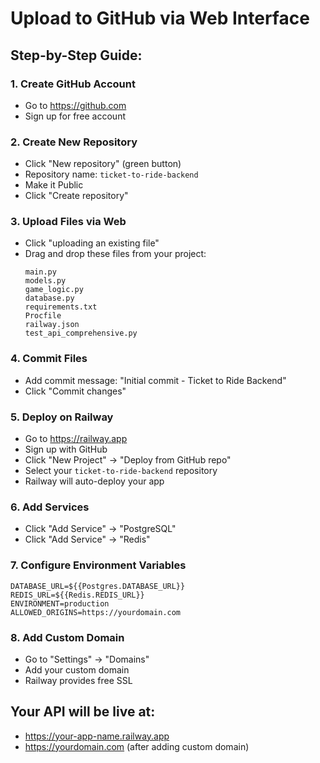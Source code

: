 # Upload to GitHub via Web Interface

## Step-by-Step Guide:

### 1. Create GitHub Account
- Go to https://github.com
- Sign up for free account

### 2. Create New Repository
- Click "New repository" (green button)
- Repository name: `ticket-to-ride-backend`
- Make it Public
- Click "Create repository"

### 3. Upload Files via Web
- Click "uploading an existing file"
- Drag and drop these files from your project:
  ```
  main.py
  models.py
  game_logic.py
  database.py
  requirements.txt
  Procfile
  railway.json
  test_api_comprehensive.py
  ```

### 4. Commit Files
- Add commit message: "Initial commit - Ticket to Ride Backend"
- Click "Commit changes"

### 5. Deploy on Railway
- Go to https://railway.app
- Sign up with GitHub
- Click "New Project" → "Deploy from GitHub repo"
- Select your `ticket-to-ride-backend` repository
- Railway will auto-deploy your app

### 6. Add Services
- Click "Add Service" → "PostgreSQL"
- Click "Add Service" → "Redis"

### 7. Configure Environment Variables
```env
DATABASE_URL=${{Postgres.DATABASE_URL}}
REDIS_URL=${{Redis.REDIS_URL}}
ENVIRONMENT=production
ALLOWED_ORIGINS=https://yourdomain.com
```

### 8. Add Custom Domain
- Go to "Settings" → "Domains"
- Add your custom domain
- Railway provides free SSL

## Your API will be live at:
- https://your-app-name.railway.app
- https://yourdomain.com (after adding custom domain)
